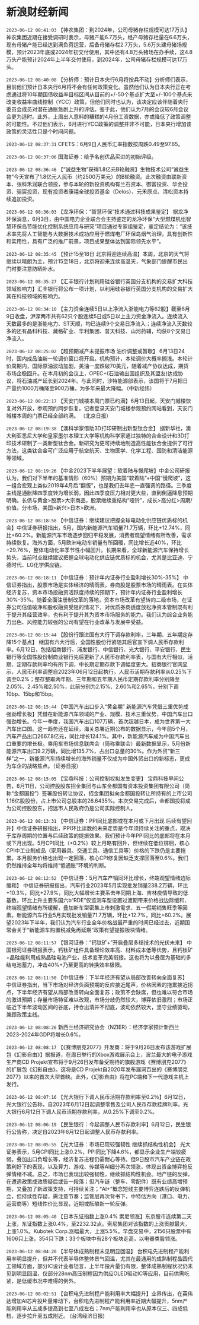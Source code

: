 # 新浪财经新闻
`2023-06-12 08:41:03` 【神农集团：到2024年，公司母猪存栏规模可达17万头】 神农集团近期在接受调研时表示，母猪产能6.7万头，经产母猪存栏量在6.6万头，现有母猪产能已经达到满负荷运营，后备母猪存栏2.7万头，5.6万头建母猪场规模，预计2023年底或2024年初交付使用，其中还有4.8万头猪场在办手续，这4.8万头产能预计2024年上半年交付使用，到2024年，公司母猪存栏规模可达17万头。

`2023-06-12 08:40:08` 【分析师：预计日本央行6月将按兵不动】分析师们表示，目前他们预计日本央行6月将不会有任何政策变化。虽然他们认为日本央行正在考虑通过将10年期国债收益率目标区间从目前的+/-50个基点扩大至+/-100个基点来改变收益率曲线控制（YCC）政策，但他们同时也认为，该决定应该伴随着央行委员会成员对潜在通胀急剧上升的评估。鉴于此，他们认为7月的会议较6月会议会更为适时。此外，上周出人意料的糟糕的4月份工资数据，亦或降低了政策调整的可能性。不过他们表示，6月进行YCC政策的调整并非不可能，日本央行增加该政策的灵活性只是个时间问题。

`2023-06-12 08:37:31` CFETS：6月9日人民币汇率指数按周跌0.49至97.65。

`2023-06-12 08:37:06` 国海证券：给予名创优品买进的初始评级。

`2023-06-12 08:36:46` 【“诚益生物”获得1.8亿元B轮融资】生物技术公司“诚益生物”今天宣布了1.8亿元人民币（约2500万美元）的B轮融资。此次融资由联新资本、张科禾润联合领投，参与本轮的新投资机构有兰石资本、御富投资、华金投资、骊宸投资，现有投资者康禧全球投资基金（Delos）、元禾原点、清松资本持续追加投资。

`2023-06-12 08:36:03` 【龙净环保：“智慧环保”技术通过科技成果鉴定】 据龙净环保消息，6月3日，由中国电力企业联合会主持鉴定的龙净环保“大型燃煤机组智慧环保岛节能优化控制系统应用与研究”项目通过专家组鉴定，鉴定结论为：“该技术率先将人工智能与大数据技术成功应用于燃煤电厂环保岛烟气治理，具有创新性和实用性，具有广泛的推广前景，项目成果整体达到国际领先水平”。

`2023-06-12 08:35:45` 【预计15至18日 北京将迎连续高温】本周，北京的天气将继续以晴朗为主，预计15至18日，北京将迎来连续高温天，气象部门提醒市民出门时要注意防晒补水。

`2023-06-12 08:35:27` 【汇丰银行计划利用硅谷银行英国分支机构的交易扩大科技领域影响力】汇丰银行将公布一项计划，以利用硅谷银行英国分支机构的交易扩大其在科技领域的影响力。

`2023-06-12 08:34:10` 【主力资金连续5日以上净流入浙能电力等62股】截至6月9日收盘，沪深两市共有62只个股连续5日或5日以上主力资金净流入。连续流入天数最多的是浙能电力、ST天顺，均已连续9个交易日净流入；连续净流入天数较多的还有晶科科技、藏格矿业、华利集团、普天科技、山河药辅，均获8个交易日净流入。

`2023-06-12 08:25:02` 【超预期减产未提振市场 油价调整或暂歇】 6月13日24时，国内成品油新一轮调价窗口将开启。机构预计，本轮调价大概率搁浅。本轮计价周期内，国际原油波动加剧，美油一度跌破70美元，随着减产协议达成，期货市场企稳回升。在本月初的会议上，OPEC+(石油输出国组织及其盟友)达成协议，将石油减产延长到2024年。与此同时，沙特能源部表示，该国将于7月把日产量约1000万桶降至900万桶，为多年来最大降幅。（中新经纬）

`2023-06-12 08:22:17`   【天安门城楼本周门票已约满】6月13日起，天安门城楼恢复对外开放，参观预约同步恢复。记者登录天安门城楼参观预约网站看到，天安门城楼本周的门票已经全部约满。  （北京日报）

`2023-06-12 08:19:38` 【澳科学家借助3D打印研制出新型钛合金】 据新华社，澳大利亚悉尼大学和皇家墨尔本理工大学等机构科学家通过独特的合金设计和3D打印技术研制了一类新型钛合金。新研究为更可持续地制造高性能钛合金提供了可行方法，这类钛合金可广泛应用于航空航天、生物医学、化学工程、国防和清洁能源等领域。

`2023-06-12 08:19:26` 【中金2023下半年展望：软着陆与慢爬坡】中金公司研报认为，我们对下半年的基准情形（60%）预期为美国“软着陆”+中国“慢爬坡”，这一组合宏观上类似2019年4月后“翻版”，也是我们去年底一直强调的路径。三季度主线是通胀降四季度转为增长弱，因此四季度压力相对更大些，直到倒逼降息预期明确。长债与黄金>股票>大宗商品，股票继续重结构“哑铃”，成长>高分红>周期/价值。分市场，美国>新兴>日本>欧洲。

`2023-06-12 08:18:58` 【中信证券：继续建议把握全球电动化供应链优质标的机会】中信证券研报指出，5月，国内新能源汽车销量71.7万辆，环比+12.74%，同比+60.2%。新能源汽车市场逐步回归平稳发展，消费者观望情绪有所改善，需求持续恢复。海外方面，5月欧洲电动车销量有所回暖，同比增长近40%，环比+29.76%，整体电动化率季节性小幅回升。长期来看，全球新能源汽车保持增长势头，当前时点继续建议把握全球电动化供应链优质标的机会，尤其是比亚迪、宁德时代、LG化学供应链。

`2023-06-12 08:18:11` 【中信证券：预计年内证券行业盈利增长30%-35%】 中信证券指出，股票市场是实体经济的晴雨表，券商股是股票市场的晴雨表。在实体经济复苏，资本市场投融资活跃度持续的预期下，预计年内证券行业盈利增长30%-35%。随着全面注册制改革的落地，资本市场改革有望转向二级市场，在证券公司估值破净和股权融资受阻的情况下，对优质券商适度放松净资本管制既有利于提升其经营效率，也有利于提升其为资本市场服务的能力。我们认为综合业务能力出色、风控能力较强的公司有望在行业改革与发展中受益。

`2023-06-12 08:15:44` 【股份行跟进国有大行下调存款利率，三年期、五年期定存降15个基点】 继国有六大行后，全国性股份行紧随其后官宣下调人民币存款利率。6月12日，包括招商银行、浦发银行、中信银行、光大银行、平安银行、民生银行等全国性股份制商业银行先后更新了人民币存款利率表，与国有大行相似，活期、定期存款利率均有所下调，中长期定期存款下调幅度更大。招商银行官网显示，人民币利率调整自2023年06月12日起执行，人民币活期存款利率从0.25%下调至0.2%；整存整取两年期、三年期和五年期人民币定期存款利率分别降至2.05%、2.45%和2.50%，此前分别为2.15%、2.60%和2.65%，分别下调10bp、15bp和15bp。

`2023-06-12 08:15:44` 【中国汽车出口步入“黄金期” 新能源汽车凭借三重优势成强劲增长极】凭借在新能源汽车领域的产业、规模、技术三重优势，中国汽车出口强劲增长。今年一季度，我国汽车出口107万辆，首次超越日本，成为世界第一大汽车出口国。这一趋势还在延续，海关总署近期公布的数据显示，今年前5个月，汽车产品出口2667.8亿元，同比增长124.1%。其中，新能源汽车成为中国汽车出口重要的增长极。乘用车市场信息联席会（简称乘联会）最新数据显示，5月份新能源汽车出口9.2万辆，同比增135.7%，占出口总量的30%。作为外贸“新三样”之一，新能源汽车持续增长的海外销量不仅成为中国外贸出口的新标志，更成为车企的战略焦点。（证券日报）

`2023-06-12 08:15:05` 【宝鼎科技：公司控制权拟发生变更】 宝鼎科技早间公告，6月11日，公司控股股东招金集团与山东金都国有资本投资集团有限公司（简称“金都国投”）签署股份转让协议，招金集团拟向金都国投转让所持有的上市公司1.16亿股股份，占上市公司总股本的26.6435%。本次交易完成后，金都国投将成为公司控股股东，招远市人民政府仍是公司实际控制人。

`2023-06-12 08:13:31` 【中信证券：PPI同比底部或在本月或下月出现 后续有望回升】中信证券研报指出，PPI环比读数的未来走势是今年须持续关注的重点，取决于库存周期的位置与后续政策的提振效果。我们预计今年PPI同比的底部将在本月或下月出现。5月CPI同比（+0.2%）较上月略有回升，但继续在低位徘徊，核心CPI中工业制成品（家用器具、交通工具、通信工具等）价格的下跌仍是主要拖累。本月服务价格也出现一定回落，核心CPI修复因缺乏支撑回落至0.6%。我们仍然维持全年均将维持“低通胀”环境的判断。

`2023-06-12 08:12:52` 【中信证券：5月汽车产销同环比增长，终端观望情绪边际缓和】 中信证券研报指出，汽车行业2023年5月实现批发销量238.2万辆，环比+10.3%，同比+27.9%，同比大幅增长主要系去年同期上海、吉林疫情导致的低基数，环比上升主要系国六b“RDE”仅监测车型设置过渡期带来价格战边际缓和、终端观望情绪有所缓解，叠加新车型密集上市刺激需求、五一假期销售旺季等因素。新能源汽车行业5月实现批发销量71.7万辆，环比+12.7%，同比+60.2%。展望2023年下半年，我们认为汽车行业全年价格战最严重的时间已经过去，近期国常会关于“新能源车购置税减免再延期”政策有望提振板块情绪。

`2023-06-12 08:11:57` 【银河证券：“钙钛矿+”开启叠层多结技术的光伏未来】 中国银河证券研报表示，钙钛矿组件具备理论效率高、材料成本低等优势，且钙钛矿+晶硅能利用成熟晶硅电池产业，技术变革完美衔接。这也将为以叠层为基础的多结电池蓄力，冲击40%+乃至更高的转换效率极限。

`2023-06-12 08:11:50` 【中信证券：下半年经济有望从局部改善转向全面复苏】 中信证券指出，当下市场对经济负面预期的反应接近尾声，价格因素的拖累接近拐点，下半年经济有望从局部改善转向全面复苏；政策不会缺席，但也难以符合市场的激进预期；存量市场特征难以改观，市场分歧仍然较大，博弈依旧激烈；市场正临近下半年波动区间的谷底，持仓出清并不彻底，波动依然较大，坚守业绩驱动，兼顾政策主线。

`2023-06-12 08:08:26` 新西兰经济研究协会（NZIER）：经济学家预计新西兰2023-2024年GDP将增长0.6%。

`2023-06-12 08:08:17` 【《赛博朋克2077》开发商：将于9月26日发布该游戏扩展包《幻影自由》】据报道，在周日举行的Xbox游戏展示会上，波兰最大的电子游戏生产商CD Projekt宣布将于9月26日发布备受期待的旗舰游戏《赛博朋克2077》的扩展包《幻影自由》。这将是CD Projekt自2020年发布漏洞百出的《赛博朋克2077》以来的首次大型首映。此外，《幻影自由》将在PC端和下一代游戏主机上发行。

`2023-06-12 08:07:16`   【光大银行下调人民币活期存款利率至0.2％】6月12日，光大银行公告称，自2023年6月12日起调整零售及公司人民币存款挂牌利率。光大银行6月12日下调人民币活期存款利率，从0.25%下调至0.2%。

`2023-06-12 08:06:19` 【民生银行：今起调整人民币存款利率】6月12日，民生银行公告称，决定自2023年6月12日起调整人民币存款利率。

`2023-06-12 08:05:55` 【光大证券：市场已现较强韧性 继续抓结构性机会】 光大证券表示，5月CPI同比上涨0.2%，PPI同比下降4.6%，都显示企业生产端较疲弱。叠加出口负增长等，经济复苏进程仍需耐心等待。但9日股市汽车产业链在政策利好下的表现，以及算力、游戏、传媒等AI细分再次领涨，体现出资金博弈抢反弹情绪不减。总之，市场已表现出较强韧性，继续抓结构性机会。地产链的反弹，在遭遇政策成效质疑后或告一段落；但汽车链（整车、零配件）既有业绩高增预期，又叠加了新政策支持，可持续关注；“AI+”概念短线主要博弈连跌后的反弹机会，但持续性存疑，需注意节奏；监管层再次背书下，中特估方向（港口、电力、运营商等）短线性价比显现，近期或酝酿新一轮反弹。

`2023-06-12 08:05:40` 【日本东证指数上涨0.4% 索尼领涨】东京股市连续第二天上涨，东证指数上涨0.4%，至2232.32点。索尼集团对该指数的上涨贡献最大，上涨1.0%。Kubotek Corp.涨幅最大，上涨5.5%。早盘交易中，2156只股票中有1606只上涨，354只下跌；33个板块中有28个板块走高，以电器类股领涨。

`2023-06-12 08:04:20` 【半导体成熟制程未见明显回温】 台积电先进制程产能利用率明显提升，但并不代表半导体整体景气回温，尤其在最通用的成熟制程晶圆代工领域方面，部分IC设计业者坦言，上半年投片量仍有限，整体成熟制程状况仍未见到明显回温，仅部分28nm高压制程因为供应OLED驱动IC等应用，目前供需吃紧，是低缓市况中难得的例外。

`2023-06-12 08:02:51` 【台积电先进制程产能利用率大幅提升】业界传出，在英伟达增加AI芯片投片量带动下，台积电先进制程产能利用率近期大幅提升，5nm产能利用率从五成多提高到七至八成左右；7nm产能利用率也从原本仅三、四成低档，逐步拉升至五成附近。 (台湾经济日报)

